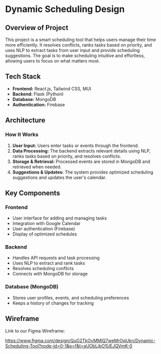 # Dynamic Scheduling Design

## Overview of Project

This project is a smart scheduling tool that helps users manage their time more efficiently. It resolves conflicts, ranks tasks based on priority, and uses NLP to extract tasks from user input and provide scheduling suggestions. The goal is to make scheduling intuitive and effortless, allowing users to focus on what matters most.

## Tech Stack

- **Frontend:** React.js, Tailwind CSS, MUI  
- **Backend:** Flask (Python)  
- **Database:** MongoDB  
- **Authentication:** Firebase  

## Architecture

### How It Works

1. **User Input:** Users enter tasks or events through the frontend.  
2. **Data Processing:** The backend extracts relevant details using NLP, ranks tasks based on priority, and resolves conflicts.  
3. **Storage & Retrieval:** Processed events are stored in MongoDB and retrieved when needed.  
4. **Suggestions & Updates:** The system provides optimized scheduling suggestions and updates the user's calendar.

## Key Components

### Frontend

- User interface for adding and managing tasks  
- Integration with Google Calendar  
- User authentication (Firebase)  
- Display of optimized schedules  

### Backend

- Handles API requests and task processing  
- Uses NLP to extract and rank tasks  
- Resolves scheduling conflicts  
- Connects with MongoDB for storage  

### Database (MongoDB)

- Stores user profiles, events, and scheduling preferences  
- Keeps a history of changes for tracking

## Wireframe

Link to our Figma Wireframe: 

https://www.figma.com/design/QuG2TkOvMMlQ7weMrOqUkn/Dynamic-Scheduling-Tool?node-id=0-1&p=f&t=aUObLjbO1UEJQVmK-0

